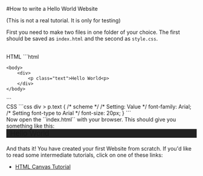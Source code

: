 #How to write a Hello World Website

(This is not a real tutorial. It is only for testing)

First you need to make two files in one folder of your choice. The first should be saved as ``index.html`` and the second as ``style.css``.

<br>
HTML
```html
<!DOCTYPE html>
<html>
    <head>
        <link rel="stylesheet" href="style.css">
    </head>

    <body>
        <div>
            <p class="text">Hello World<p>
        </div>
    </body>
</html>
```
<br>
CSS
```css
div > p.text {
    /* scheme */
    /* Setting: Value */
    font-family: Arial; /* Setting font-type to Arial */
    font-size: 20px;
}
```
<br>
Now open the ``index.html`` with your browser.
This should give you something like this:
<p style="font-family: Arial; font-size: 20px; margin: 0 0 20px 0; background: #222222; padding: 0 0 0 10px; user-select: text;">Hello World<p>

And thats it! You have created your first Website from scratch.
If you'd like to read some intermediate tutorials, click on one of these links:

- [HTML Canvas Tutorial](https://google.de)